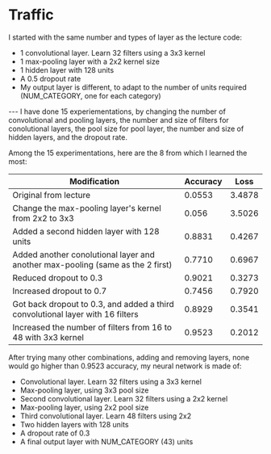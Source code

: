# Traffic

I started with the same number and types of layer as the lecture code: 
<ul>
    <li> 1 convolutional layer. Learn 32 filters using a 3x3 kernel</li>
    <li> 1 max-pooling layer with a 2x2 kernel size</li>
    <li> 1 hidden layer with 128 units</li>
    <li> A 0.5 dropout rate</li>
    <li> My output layer is different, to adapt to the number of units required (NUM_CATEGORY, one for each category)</li>
</ul>
---
I have done 15 experiementations, by changing the number of convolutional and pooling layers, the number and size of filters for conolutional layers, the pool size for pool layer, the number and size of hidden layers, and the dropout rate.

Among the 15 experimentations, here are the 8 from which I learned the most:

| Modification  | Accuracy | Loss |
|--------------|------------|---|
| Original from lecture | 0.0553 | 3.4878 |
| Change the max-pooling layer's kernel from 2x2 to 3x3 | 0.056  | 3.5026 |
| Added a second hidden layer with 128 units | 0.8831 | 0.4267 |
| Added another conolutional layer and another max-pooling (same as the 2 first) | 0.7710 | 0.6967 |
| Reduced dropout to 0.3 | 0.9021 | 0.3273 |
| Increased dropout to 0.7 | 0.7456 | 0.7920 |
| Got back dropout to 0.3, and added a third convolutional layer with 16 filters | 0.8929 | 0.3541 |
| Increased the number of filters from 16 to 48 with 3x3 kernel | 0.9523 | 0.2012 |

After trying many other combinations, adding and removing layers, none would go higher than 0.9523 accuracy, my neural network is made of:
<ul>
    <li> Convolutional layer. Learn 32 filters using a 3x3 kernel</li>
    <li> Max-pooling layer, using 3x3 pool size</li>
    <li> Second convolutional layer. Learn 32 filters using a 2x2 kernel</li>
    <li> Max-pooling layer, using 2x2 pool size</li>
    <li> Third convolutional layer. Learn 48 filters using 2x2</li>
    <li> Two hidden layers with 128 units</li>
    <li> A dropout rate of 0.3</li>
    <li> A final output layer with NUM_CATEGORY (43) units</li>
</ul>
